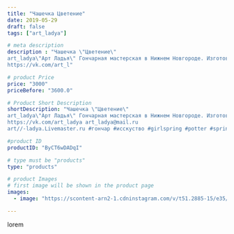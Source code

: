 ```yaml
---
title: "Чашечка Цветение"
date: 2019-05-29
draft: false
tags: ["art_ladya"]

# meta description
description : "Чашечка \"Цветение\" 
art_ladya\"Арт Ладья\" Гончарная мастерская в Нижнем Новгороде. Изготовление керамики и мастер//-классы по обучению. 
https://vk.com/art_l"

# product Price
price: "3000"
priceBefore: "3600.0"

# Product Short Description
shortDescription: "Чашечка \"Цветение\" 
art_ladya\"Арт Ладья\" Гончарная мастерская в Нижнем Новгороде. Изготовление керамики и мастер//-классы по обучению. 
https://vk.com/art_ladya art_ladya@mail.ru 
art//-ladya.Livemaster.ru #гончар #исскуство #girlspring #potter #spring #керамикаручнаяработа #гончарнаямастерская #трава #handmade #посудаизглины #керамика #гончарнаяпосуда #эксклюзивнаякерамика #dishes #decor #ceramicar #лето #claygoods #tankard #earthenware #ceramic #design #кружка #чашечки #restaurant #ceramicart #цветение #clay #лето #авторскаякерамика"

#product ID
productID: "ByCT6wDADqI"

# type must be "products"
type: "products"

# product Images
# first image will be shown in the product page
images:
  - image: "https://scontent-arn2-1.cdninstagram.com/v/t51.2885-15/e35/60814411_2223775410993650_8659176896905331980_n.jpg?tp=1&_nc_ht=scontent-arn2-1.cdninstagram.com&_nc_cat=102&_nc_ohc=lnCI7t56i3wAX9ZGKTQ&ccb=7-4&oh=f5f5e2783e78c85c83050344ed0d4f5e&oe=6084F548&_nc_sid=86f79a&ig_cache_key=MjA1NDI5MTk4MDIzNzY4MzMzNg%3D%3D.2-ccb7-4"

---
```

lorem
